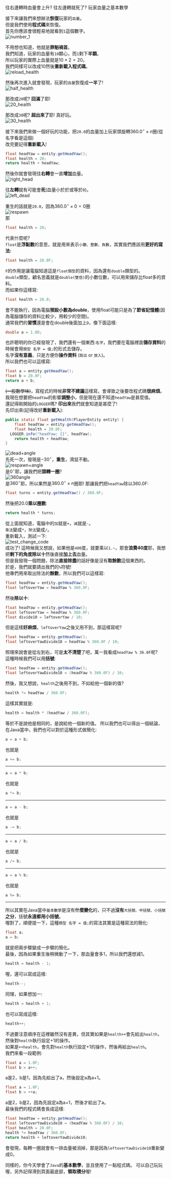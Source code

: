 往右邊轉時血量會上升? 往左邊轉就死了? 玩家血量之基本數學

接下來讓我們來想辦法**恢復**玩家的`血量`。  
但是我們使用**程式碼**來恢復。  
首先你應該會很輕易地就看到`1`這個數字。  
![number_1](images/learn-var-2/number_1.png)

不用想也知道，他就是**罪魁禍首**。  
我們知道，玩家的血量有`10`顆心，而`1`剩下**半顆**。  
所以玩家的實際上血量就是$10\times2=20$。  
我們同樣可以改成10然後**重新載入程式碼**。  
![reload_health](images/learn-var-2/reload_health.png)

然後再次進入就會發現，玩家的`血量`恢復成**一半**了!  
![half_health](images/learn-var-2/half_health.png)

那改成`20`呢? **回滿**了耶!  
![20_health](images/learn-var-2/20_health.png)

那改成`30`呢? **超出來了**耶! 真好玩。  
![30_health](images/learn-var-2/30_health.png)

接下來我們來做一個好玩的功能，把`20.0`的血量加上玩家頭旋轉$360.0^\circ\times n$圈(從名字看是這個)  
改完要記得**重新載入**!  
```java
float headYaw = entity.getHeadYaw();
float health = 20;
return health + headYaw;
```

然後你就會發現往**右轉**會一直**增加**血量。  
![right_head](images/learn-var-2/right_head.png)

往**左轉**就有可能會**死**(血量小於於或等於`0`)。  
![left_dead](images/learn-var-2/left_dead.png)

重生的話就是`20.0`，因為$360.0^\circ\times 0=0$圈  
![respawn](images/learn-var-2/respawn.png)  
那  
```java
float health = 20;
```
代表什麼呢?   
`float`是**浮點數**的意思，就是用來表示`小數、整數、負數`，其實我們應該用**更好的寫法:**  
```java
float health = 20.0F;
```
`F`的作用是讓電腦知道這是`float類型`的資料，因為還有`double`類型的。  
`double`類型，顧名思義就是`double(雙倍)`的小數位數，可以用來儲存比float多的資料。  
而如果你這樣寫:  
```java
float health = 20.0;
```
會不能執行，因為電腦**預設小數為double**，使用float可能只是為了**節省記憶體**(因為電腦儲存的資料比較少，用較少的空間)。  
通常我們的**習慣**還是會在double後面加上`D`，像下面這樣:  
```java
double a = 1.0D;
```
也許聰明的你已經發現了，我們還有一個東西:`名字`，我們要在電腦裡面**儲存資料**的時候會用`類型 名字 = 值;`的形式去儲存。  
名字**沒有意義**，只是方便你**操作資料** (`取出` or `放入`)。  
所以我們也可以這樣寫:  
```java
float a = entity.getHeadYaw();
float b = 20.0F;
return a + b;
```
~~(一股數學味)~~，寫程式的時候**非常不建議**這樣寫，會導致之後要改程式碼**很麻煩**。  
我現在想要把`headYaw`的影響**調整小**，但是現在還不知道`headYaw`是甚麼值。  
還記得剛開始的`LOGGER`嗎? **印出來**我們就會知道是甚麼了!  
先印出來(記得改好**重新載入**):  
```java
public static float getHealth(PlayerEntity entity) {
	float headYaw = entity.getHeadYaw();
	float health = 20.0F;
  LOGGER.info("headYaw: {}", headYaw);
	return health + headYaw;
}
```
![dead+angle](images/learn-var-2/dead+angle.png)  
先死一次，發現是$-30^\circ$，**重生**，滑鼠不動。  
![respawn+angle](images/learn-var-2/respawn+angle.png)  
是$0^\circ$耶，讓我們把**頭轉一圈**?  
![360angle](images/learn-var-2/360angle.png)  
是$360^\circ$耶，所以果然是$360.0^\circ\times n$圈耶!
那讓我們把`headYaw`除以360.0F:  
```java
float turns = entity.getHeadYaw() / 360.0F;
```
然後把20.0**乘以圈數**:  
```java
return health * turns;
```
從上面就知道，電腦中的`加`就是`+`，`減`就是`-`。  
`乘法`變成`*`，`除法`變成`/`。  
重新載入，測試一下:  
![test_change_code](images/learn-var-2/test_change_code.png)  
成功了! 這時候我又想說，如果他是`400`度，就要乘以`1.~`，那會**浪費40度**耶，我想把**剩下的角度除以十**然後直接**加上去**血量。  
但是我發現一個問題，除法**直接除盡**的話好像是沒有**取餘數**這個東西的。  
於是，我們就要請出我們的`%`符號!  
他專們用來取出除法的**餘數**，所以我們可以這樣寫:  
```java
float headYaw = entity.getHeadYaw();
float leftoverYaw = headYaw % 360.0F;
```
然後**除以十**:  
```java
float headYaw = entity.getHeadYaw();
float leftoverYaw = headYaw % 360.0F;
float divide10 = leftoverYaw / 10;
```
但是這樣**好麻煩**，`leftoverYaw`之後又用不到，那這樣寫呢?   
```java
float headYaw = entity.getHeadYaw();
float leftoverYawDivide10 = headYaw % 360.0F / 10;
```
照理來說會是從左到右，可是**太不清楚**了吧，萬一我看成`headYaw % 36.0F`呢?  
這種時候我們可以用**括號**:  
```java
float headYaw = entity.getHeadYaw();
float leftoverYawDivide10 = (headYaw % 360.0F) / 10;
```
然後，我又想說，`health`之後用不到，不如給他一個新的值?  
```java
health *= headYaw / 360.0F;
```
這樣其實就是:  
```java
health = health * (headYaw / 360.0F);
```
等於不是說他是相同的，是說給他一個新的值。
所以我們也可以得出一個結論，在Java當中，我們也可以對於這種形式做簡化: 
```java
a = a + b;
```
也就是
```java
a += b;
```
***
```java
a = a * b;
```
也就是
```java
a *= b;
```
***
```java
a = a - b;
```
也就是
```java
a -= b;
```
***
```java
a = a / b;
```
也就是
```java
a /= b;
```
***
```java
a = a % b;
```
也就是
```java
a %= b;
```
***
所以其實在Java當中`基本數學`是沒有**什麼變化**的，只不過**沒有**`大括號、中括號、小括號`**之分**，括號**永遠都用小括號**。  
喔對了，順便提一下，這種`類型 名字 = 值;`的寫法其實是這種寫法的簡化:  
```java
float a;
a = b;
```
就是把兩步驟變成一步驟的簡化。  
最後，因為如果重生後稍微動了一下，那血量會多1，所以我們還想減1。  
```java
health = health - 1;
```
喔，還可以寫成這樣:  
```java
health--;
```
同理，如果想加一:  
```java
health = health + 1;
```
也可以寫成這樣:  
```java
health++;
```
不過要注意順序在這裡雖然沒有差異，但其實如果是`health++`會先給出`health`，然後對`health`執行設定+1的操作。  
如果是`++health`，會先對`health`執行設定+1的操作，然後再給出`health`。  
我們來看一段範例:  
```java
float a = 1.0F;
float b = a++;
```
a是2，b是1，因為先給出了a，然後設定a為a+1。  
```java
float a = 1.0F;
float b = ++a;
```
a是2，b是2，因為先設定a為a+1，然後才給出了a。  
最後我們的程式碼會長成這樣:  
```java
float headYaw = entity.getHeadYaw();
float leftoverYawDivide10 = (headYaw % 360.0F) / 10;
float health = 20.0F;
health *= headYaw / 360.0F;
return health + leftoverYawDivide10;
```
會發現，每轉一圈就會有一排血量被消掉，那是因為`leftoverYawDivide10`重新變成0。  

同樣的，你今天學會了`Java`的**基本數學**，並且使用了一點程式碼。
可以自己玩玩喔，另外記得滑到頁面最底部，**領取積分**喔!